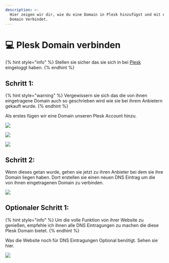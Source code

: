 ```yaml
---
description: >-
  Hier zeigen wir dir, wie du eine Domain in Plesk hinzufügst und mit einer
  Domain Verbindet.
---
```


# 💻 Plesk Domain verbinden

{% hint style="info" %}
Stellen sie sicher das sie sich in bei [Plesk](https://plesk1.hyperit.de) eingeloggt haben.
{% endhint %}

## Schritt 1:

{% hint style="warning" %}
Vergewissern sie sich das die von ihnen eingetragene Domain auch so geschrieben wird wie sie bei ihrem Anbietern gekauft wurde.
{% endhint %}

Als erstes fügen wir eine Domain unseren Plesk Account hinzu.

![](../.gitbook/assets/Screenshot\_903.png)

![](../.gitbook/assets/Screenshot\_904.png)

![](../.gitbook/assets/Screenshot\_905.png)

## Schritt 2:

Wenn dieses getan wurde, gehen sie jetzt zu ihren Anbieter bei dem sie ihre Domain liegen haben. Dort erstellen sie einen neuen DNS Eintrag um die von ihnen eingetragenen Domain zu verbinden.

![](../.gitbook/assets/Screenshot\_906.png)



## Optionaler Schritt 1:

{% hint style="info" %}
Um die volle Funktion von ihrer Website zu genießen, empfehle ich ihnen alle DNS Eintragungen zu machen die diese Plesk Domain bietet.
{% endhint %}

Was die Website noch für DNS Eintragungen Optional benötigt. Sehen sie hier.

![](../.gitbook/assets/Screenshot\_907.png)

